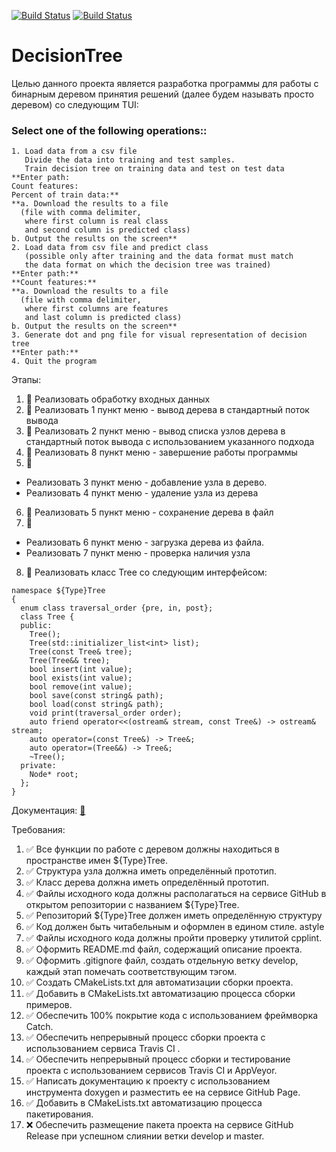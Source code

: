 [![Build Status](https://travis-ci.org/mikaelkg/DecisionTree.svg?branch=develop)](https://travis-ci.org/mikaelkg/DecisionTree)
[![Build Status](https://ci.appveyor.com/api/projects/status/github/mikaelkg/bsttree)](https://ci.appveyor.com/project/mikaelkg/decisiontree) 
# DecisionTree
Целью данного проекта является разработка программы для работы с бинарным деревом принятия решений (далее будем называть просто деревом) со следующим TUI:
### Select one of the following operations::
```
1. Load data from a csv file  
   Divide the data into training and test samples.  
   Train decision tree on training data and test on test data  
**Enter path:  
Count features:  
Percent of train data:**  
**a. Download the results to a file  
  (file with comma delimiter,  
   where first column is real class  
   and second column is predicted class)  
b. Output the results on the screen**  
2. Load data from csv file and predict class  
   (possible only after training and the data format must match  
   the data format on which the decision tree was trained)  
**Enter path:**  
**Count features:**  
**a. Download the results to a file  
  (file with comma delimiter,  
   where first columns are features  
   and last column is predicted class)  
b. Output the results on the screen** 
3. Generate dot and png file for visual representation of decision tree  
**Enter path:**  
4. Quit the program  
```

Этапы:
1. :deciduous_tree: Реализовать обработку входных данных
2. :deciduous_tree: Реализовать 1 пункт меню - вывод дерева в стандартный поток вывода
3. :deciduous_tree: Реализовать 2 пункт меню - вывод списка узлов дерева в стандартный 
                    поток вывода с использованием указанного подхода
4. :deciduous_tree: Реализовать 8 пункт меню - завершение работы программы
5. :deciduous_tree: 
- Реализовать 3 пункт меню - добавление узла в дерево. 
- Реализовать 4 пункт меню - удаление узла из дерева
6. :deciduous_tree: Реализовать 5 пункт меню - сохранение дерева в файл
7. :deciduous_tree: 
- Реализовать 6 пункт меню - загрузка дерева из файла. 
- Реализовать 7 пункт меню - проверка наличия узла
8. :deciduous_tree: Реализовать класс Tree со следующим интерфейсом:
```сpp
namespace ${Type}Tree 
{
  enum class traversal_order {pre, in, post};
  class Tree {
  public:
    Tree();
    Tree(std::initializer_list<int> list);
    Tree(const Tree& tree);
    Tree(Tree&& tree);
    bool insert(int value);
    bool exists(int value);
    bool remove(int value);
    bool save(const string& path);
    bool load(const string& path);
    void print(traversal_order order);
    auto friend operator<<(ostream& stream, const Tree&) -> ostream& stream;
    auto operator=(const Tree&) -> Tree&;
    auto operator=(Tree&&) -> Tree&;
    ~Tree();
  private:
    Node* root;
  };
}
```

Документация: [:green_book:](https://mikaelkg.github.io/BSTTree/index.html)

Требования:
1. :white_check_mark: Все функции по работе с деревом должны находиться в
пространстве имен ${Type}Tree.
2. :white_check_mark: Структура узла должна иметь определённый прототип.
3. :white_check_mark: Класс дерева должна иметь определённый прототип.
4. :white_check_mark: Файлы исходного кода должны располагаться на сервисе GitHub
в открытом репозитории с названием ${Type}Tree.
5. :white_check_mark: Репозиторий ${Type}Tree должен иметь определённую структуру
6. :white_check_mark: Код должен быть читабельным и оформлен в едином стиле.
astyle
7. :white_check_mark: Файлы исходного кода должны пройти проверку утилитой
cpplint.
8. :white_check_mark: Оформить README.md файл, содержащий описание проекта.
9. :white_check_mark: Оформить .gitignore файл, создать отдельную ветку develop,
каждый этап помечать соответствующим тэгом.
10. :white_check_mark: Создать CMakeLists.txt для автоматизации сборки проекта.
11. :white_check_mark: Добавить в CMakeLists.txt автоматизацию процесса сборки
примеров.
12. :white_check_mark: Обеспечить 100% покрытие кода с использованием фреймворка
Catch.
13. :white_check_mark: Обеспечить непрерывный процесс сборки проекта с
использованием сервиса Travis CI .
14. :white_check_mark: Обеспечить непрерывный процесс сборки и тестирование проекта
с использованием сервисов Travis CI и AppVeyor.
15. :white_check_mark: Написать документацию к проекту с использованием инструмента
doxygen и разместить ее на сервисе GitHub Page.
16. :white_check_mark: Добавить в CMakeLists.txt автоматизацию процесса
пакетирования.
17. :x: Обеспечить размещение пакета проекта на сервисе GitHub
Release при успешном слиянии ветки develop и master.
